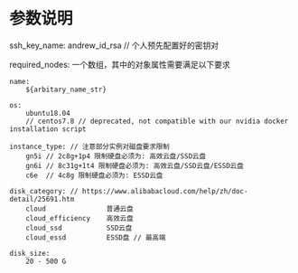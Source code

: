 # 参数说明

ssh_key_name:
    andrew_id_rsa // 个人预先配置好的密钥对

required_nodes: 
    一个数组，其中的对象属性需要满足以下要求

    name:
        ${arbitary_name_str}

    os:
        ubuntu18.04
        // centos7.8 // deprecated, not compatible with our nvidia docker installation script

    instance_type: // 注意部分实例对磁盘要求限制
        gn5i // 2c8g+1p4 限制硬盘必须为: 高效云盘/SSD云盘
        gn6i // 8c31g+1t4 限制硬盘必须为: 高效云盘/SSD云盘/ESSD云盘
        c6e  // 4c8g 限制硬盘必须为: ESSD云盘

    disk_category: // https://www.alibabacloud.com/help/zh/doc-detail/25691.htm
        cloud               普通云盘
        cloud_efficiency    高效云盘
        cloud_ssd           SSD云盘
        cloud_essd          ESSD盘 // 最高端

    disk_size:
        20 - 500 G
